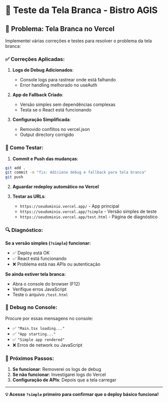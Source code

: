 # 🔧 Teste da Tela Branca - Bistro AGIS

## 🎯 Problema: Tela Branca no Vercel

Implementei várias correções e testes para resolver o problema da tela branca:

### ✅ Correções Aplicadas:

1. **Logs de Debug Adicionados**:
   - Console logs para rastrear onde está falhando
   - Error handling melhorado no useAuth

2. **App de Fallback Criado**:
   - Versão simples sem dependências complexas
   - Testa se o React está funcionando

3. **Configuração Simplificada**:
   - Removido conflitos no vercel.json
   - Output directory corrigido

### 🧪 Como Testar:

1. **Commit e Push das mudanças**:
```bash
git add .
git commit -m "fix: Adiciona debug e fallback para tela branca"
git push
```

2. **Aguardar redeploy automático no Vercel**

3. **Testar as URLs**:
   - `https://seudominio.vercel.app/` - App principal
   - `https://seudominio.vercel.app/?simple` - Versão simples de teste
   - `https://seudominio.vercel.app/test.html` - Página de diagnóstico

### 🔍 Diagnóstico:

**Se a versão simples (`?simple`) funcionar:**
- ✅ Deploy está OK
- ✅ React está funcionando  
- ❌ Problema está nas APIs ou autenticação

**Se ainda estiver tela branca:**
- Abra o console do browser (F12)
- Verifique erros JavaScript
- Teste o arquivo `/test.html`

### 🚨 Debug no Console:

Procure por essas mensagens no console:
- ✅ `"Main.tsx loading..."`
- ✅ `"App starting..."`
- ✅ `"Simple app rendered"`
- ❌ Erros de network ou JavaScript

### 📱 Próximos Passos:

1. **Se funcionar**: Removerei os logs de debug
2. **Se não funcionar**: Investigarei logs do Vercel
3. **Configuração de APIs**: Depois que a tela carregar

---
**💡 Acesse `?simple` primeiro para confirmar que o deploy básico funciona!**
